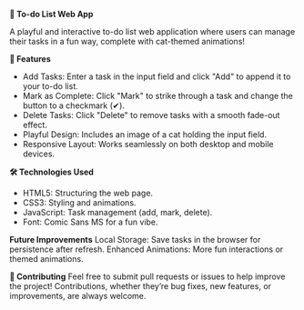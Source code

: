 **📝 To-do List Web App**

A playful and interactive to-do list web application where users can manage their tasks in a fun way, complete with cat-themed animations!

**🚀 Features**

- Add Tasks: Enter a task in the input field and click "Add" to append it to your to-do list.
- Mark as Complete: Click "Mark" to strike through a task and change the button to a checkmark (✔).
- Delete Tasks: Click "Delete" to remove tasks with a smooth fade-out effect.
- Playful Design: Includes an image of a cat holding the input field.
- Responsive Layout: Works seamlessly on both desktop and mobile devices.

**🛠️ Technologies Used**

- HTML5: Structuring the web page.
- CSS3: Styling and animations.
- JavaScript: Task management (add, mark, delete).
- Font: Comic Sans MS for a fun vibe.

**Future Improvements**
Local Storage: Save tasks in the browser for persistence after refresh.
Enhanced Animations: More fun interactions or themed animations.

**👏 Contributing**
Feel free to submit pull requests or issues to help improve the project! Contributions, whether they’re bug fixes, new features, or improvements, are always welcome.

